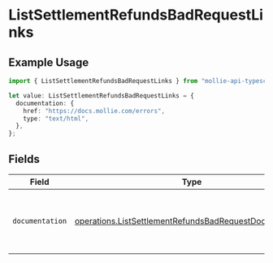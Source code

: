 # ListSettlementRefundsBadRequestLinks

## Example Usage

```typescript
import { ListSettlementRefundsBadRequestLinks } from "mollie-api-typescript/models/operations";

let value: ListSettlementRefundsBadRequestLinks = {
  documentation: {
    href: "https://docs.mollie.com/errors",
    type: "text/html",
  },
};
```

## Fields

| Field                                                                                                                              | Type                                                                                                                               | Required                                                                                                                           | Description                                                                                                                        |
| ---------------------------------------------------------------------------------------------------------------------------------- | ---------------------------------------------------------------------------------------------------------------------------------- | ---------------------------------------------------------------------------------------------------------------------------------- | ---------------------------------------------------------------------------------------------------------------------------------- |
| `documentation`                                                                                                                    | [operations.ListSettlementRefundsBadRequestDocumentation](../../models/operations/listsettlementrefundsbadrequestdocumentation.md) | :heavy_check_mark:                                                                                                                 | The URL to the generic Mollie API error handling guide.                                                                            |